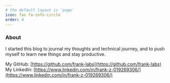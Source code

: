 ```yaml
---
# the default layout is 'page'
icon: fas fa-info-circle
order: 4
---
```


### About

I started this blog to journal my thoughts and technical journey, and to push myself to learn new things and stay productive.

My GitHub: [https://github.com/frank-labs](https://github.com/frank-labs)  
My LinkedIn: [https://www.linkedin.com/in/frank-z-019269306/](https://www.linkedin.com/in/frank-z-019269306/)
